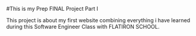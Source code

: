 #This is my Prep FINAL Project Part I

This project is about my first website combining everything i have learned during this Software Engineer Class with FLATIRON SCHOOL.
